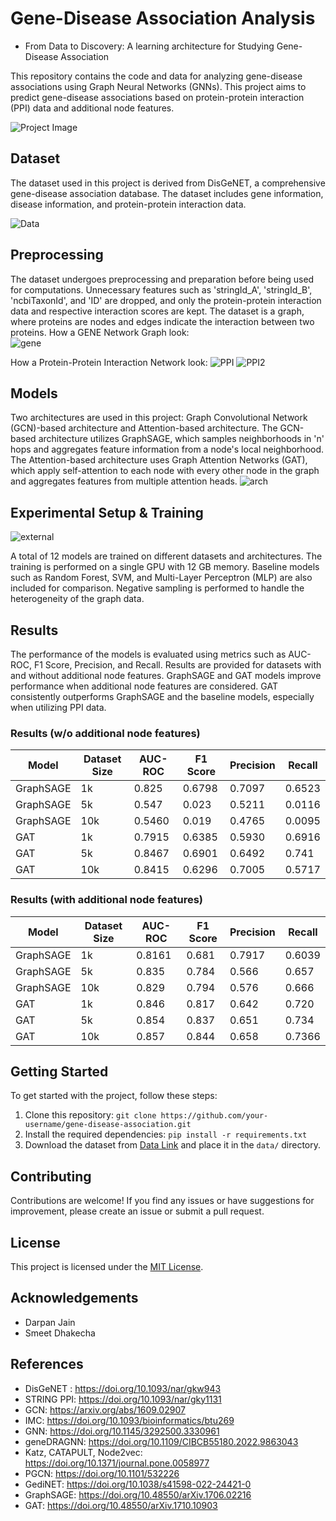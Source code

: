 # Gene-Disease Association Analysis  
- From Data to Discovery: A learning architecture for Studying Gene-Disease Association

This repository contains the code and data for analyzing gene-disease associations using Graph Neural Networks (GNNs). This project aims to predict gene-disease associations based on protein-protein interaction (PPI) data and additional node features.

![Project Image](images/GDA.png)
<!-- Insert a relevant image related to your project here -->

## Dataset

The dataset used in this project is derived from DisGeNET, a comprehensive gene-disease association database. The dataset includes gene information, disease information, and protein-protein interaction data.

![Data](images/Compare.PNG)

## Preprocessing

The dataset undergoes preprocessing and preparation before being used for computations. Unnecessary features such as 'stringId_A', 'stringId_B', 'ncbiTaxonId', and 'ID' are dropped, and only the protein-protein interaction data and respective interaction scores are kept. The dataset is a graph, where proteins are nodes and edges indicate the interaction between two proteins.
How a GENE Network Graph look:   
![gene](images/gene.png)

How a Protein-Protein Interaction Network look:
![PPI](images/AGXT1-removebg-preview.png)
![PPI2](images/AGXT2.png)

## Models

Two architectures are used in this project: Graph Convolutional Network (GCN)-based architecture and Attention-based architecture. The GCN-based architecture utilizes GraphSAGE, which samples neighborhoods in 'n' hops and aggregates feature information from a node's local neighborhood. The Attention-based architecture uses Graph Attention Networks (GAT), which apply self-attention to each node with every other node in the graph and aggregates features from multiple attention heads.
![arch](images/ab.drawio(1).png)


## Experimental Setup & Training

![external](images/ax.drawio.png)

A total of 12 models are trained on different datasets and architectures. The training is performed on a single GPU with 12 GB memory. Baseline models such as Random Forest, SVM, and Multi-Layer Perceptron (MLP) are also included for comparison. Negative sampling is performed to handle the heterogeneity of the graph data.

## Results

The performance of the models is evaluated using metrics such as AUC-ROC, F1 Score, Precision, and Recall. Results are provided for datasets with and without additional node features. GraphSAGE and GAT models improve performance when additional node features are considered. GAT consistently outperforms GraphSAGE and the baseline models, especially when utilizing PPI data.

### Results (w/o additional node features)

Model | Dataset Size | AUC-ROC | F1 Score | Precision | Recall
--- | --- | --- | --- | --- | ---
GraphSAGE | 1k | 0.825 | 0.6798 | 0.7097 | 0.6523
GraphSAGE | 5k | 0.547 | 0.023 | 0.5211 | 0.0116
GraphSAGE | 10k | 0.5460 | 0.019 | 0.4765 | 0.0095
GAT | 1k | 0.7915 | 0.6385 | 0.5930 | 0.6916
GAT | 5k | 0.8467 | 0.6901 | 0.6492 | 0.741
GAT | 10k | 0.8415 | 0.6296 | 0.7005 | 0.5717

### Results (with additional node features)

Model | Dataset Size | AUC-ROC | F1 Score | Precision | Recall
--- | --- | --- | --- | --- | ---
GraphSAGE | 1k | 0.8161 | 0.681 | 0.7917 | 0.6039
GraphSAGE | 5k | 0.835 | 0.784 | 0.566 | 0.657
GraphSAGE | 10k | 0.829 | 0.794 | 0.576 | 0.666
GAT | 1k | 0.846 | 0.817 | 0.642 | 0.720
GAT | 5k | 0.854 | 0.837 | 0.651 | 0.734
GAT | 10k | 0.857 | 0.844 | 0.658 | 0.7366

## Getting Started

To get started with the project, follow these steps:

1. Clone this repository: `git clone https://github.com/your-username/gene-disease-association.git`
2. Install the required dependencies: `pip install -r requirements.txt`
3. Download the dataset from [Data Link]((https://doi.org/10.1093/nar/gkw943)) and place it in the `data/` directory.

<!-- Insert any relevant code snippets or instructions here -->

## Contributing

Contributions are welcome! If you find any issues or have suggestions for improvement, please create an issue or submit a pull request.

## License

This project is licensed under the [MIT License](LICENSE).

## Acknowledgements

- Darpan Jain
- Smeet Dhakecha


## References

- DisGeNET : https://doi.org/10.1093/nar/gkw943 
- STRING PPI: https://doi.org/10.1093/nar/gky1131 
- GCN: https://arxiv.org/abs/1609.02907
- IMC: https://doi.org/10.1093/bioinformatics/btu269 
- GNN: https://doi.org/10.1145/3292500.3330961 
- geneDRAGNN: https://doi.org/10.1109/CIBCB55180.2022.9863043 
- Katz, CATAPULT, Node2vec: https://doi.org/10.1371/journal.pone.0058977 
- PGCN: https://doi.org/10.1101/532226 
- GediNET: https://doi.org/10.1038/s41598-022-24421-0 
- GraphSAGE: https://doi.org/10.48550/arXiv.1706.02216 
- GAT: https://doi.org/10.48550/arXiv.1710.10903 

